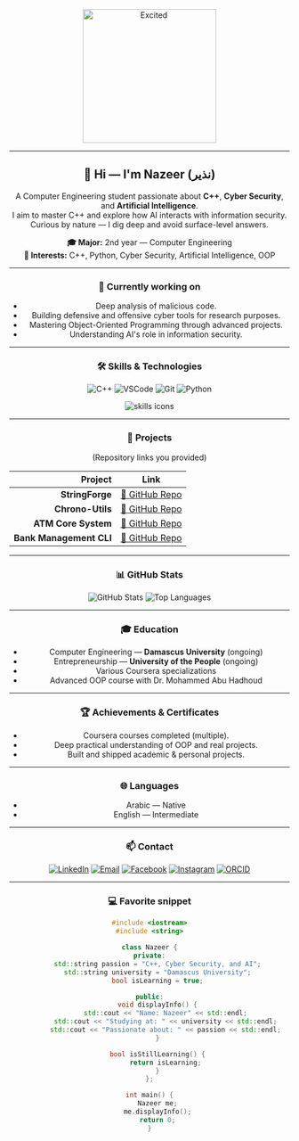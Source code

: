 <div align="center" width="100%">

<!-- Excitement GIF at the top -->
<img src="https://media.giphy.com/media/3o7aD2saalBwwftBIY/giphy.gif" alt="Excited" width="240"/>

<br>

<!-- Profile image (GitHub avatar) -->
 
<hr>

## 👋 Hi — I'm **Nazeer (نذير)**

A Computer Engineering student passionate about **C++**, **Cyber Security**, and **Artificial Intelligence**.  
I aim to master C++ and explore how AI interacts with information security. Curious by nature — I dig deep and avoid surface-level answers.

**🎓 Major:** 2nd year — Computer Engineering  
**🎯 Interests:** C++, Python, Cyber Security, Artificial Intelligence, OOP

---

### 🔭 Currently working on
- Deep analysis of malicious code.  
- Building defensive and offensive cyber tools for research purposes.  
- Mastering Object-Oriented Programming through advanced projects.  
- Understanding AI's role in information security.

---

### 🛠️ Skills & Technologies

<p align="center">
  <!-- Big badges -->
  <img src="https://img.shields.io/badge/C%2B%2B-00599C?style=for-the-badge&logo=c%2B%2B&logoColor=white" alt="C++" />
  <img src="https://img.shields.io/badge/VSCode-007ACC?style=for-the-badge&logo=visual-studio-code&logoColor=white" alt="VSCode" />
  <img src="https://img.shields.io/badge/Git-F05032?style=for-the-badge&logo=git&logoColor=white" alt="Git" />
  <img src="https://img.shields.io/badge/Python-3776AB?style=for-the-badge&logo=python&logoColor=white" alt="Python" />
</p>

<p align="center">
  <!-- compact icons row -->
  <img src="https://skillicons.dev/icons?i=cpp,vscode,git,python&theme=tokyonight" alt="skills icons" />
</p>

---

### 🚀 Projects
(Repository links you provided)

| Project | Link |
|---:|:---:|
| **StringForge** | [🔗 GitHub Repo](https://github.com/InfoSecNazir/StringForge) |
| **Chrono-Utils** | [🔗 GitHub Repo](https://github.com/InfoSecNazir/Chrono-Utils) |
| **ATM Core System** | [🔗 GitHub Repo](https://github.com/InfoSecNazir/ATM_Core_System) |
| **Bank Management CLI** | [🔗 GitHub Repo](https://github.com/InfoSecNazir/Bank-Management-CLI) |

---

### 📊 GitHub Stats

<p align="center">
  <img src="https://github-readme-stats.vercel.app/api?username=InfoSecNazir&show_icons=true&theme=tokyonight&hide_border=true&count_private=true" alt="GitHub Stats" />
  <img src="https://github-readme-stats.vercel.app/api/top-langs/?username=InfoSecNazir&layout=compact&theme=tokyonight&hide_border=true" alt="Top Languages" />
</p>

---

### 🎓 Education
- Computer Engineering — **Damascus University** (ongoing)  
- Entrepreneurship — **University of the People** (ongoing)  
- Various Coursera specializations  
- Advanced OOP course with Dr. Mohammed Abu Hadhoud

---

### 🏆 Achievements & Certificates
- Coursera courses completed (multiple).  
- Deep practical understanding of OOP and real projects.  
- Built and shipped academic & personal projects.

---

### 🌐 Languages
- Arabic — Native  
- English — Intermediate

---

### 📫 Contact
<p align="center">
  <a href="https://www.linkedin.com/in/mohammed-nazir-al-habash-6b7385319"><img src="https://img.shields.io/badge/LinkedIn-0077B5?style=for-the-badge&logo=linkedin&logoColor=white" alt="LinkedIn" /></a>
  <a href="mailto:Hnzyr31@gmail.com"><img src="https://img.shields.io/badge/Email-D14836?style=for-the-badge&logo=gmail&logoColor=white" alt="Email" /></a>
  <a href="https://www.facebook.com/share/16DseeoW1J/"><img src="https://img.shields.io/badge/Facebook-1877F2?style=for-the-badge&logo=facebook&logoColor=white" alt="Facebook" /></a>
  <a href="https://www.instagram.com/nazer.org1"><img src="https://img.shields.io/badge/Instagram-E4405F?style=for-the-badge&logo=instagram&logoColor=white" alt="Instagram" /></a>
  <a href="https://orcid.org/0009-0002-8798-5633"><img src="https://img.shields.io/badge/ORCID-A6CE39?style=for-the-badge&logo=orcid&logoColor=white" alt="ORCID" /></a>
</p>

---

### 💻 Favorite snippet

```cpp
#include <iostream>
#include <string>

class Nazeer {
private:
    std::string passion = "C++, Cyber Security, and AI";
    std::string university = "Damascus University";
    bool isLearning = true;

public:
    void displayInfo() {
        std::cout << "Name: Nazeer" << std::endl;
        std::cout << "Studying at: " << university << std::endl;
        std::cout << "Passionate about: " << passion << std::endl;
    }

    bool isStillLearning() {
        return isLearning;
    }
};

int main() {
    Nazeer me;
    me.displayInfo();
    return 0;
}
